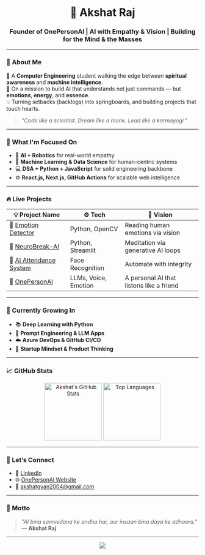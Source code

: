 <h1 align="center">🧠 Akshat Raj</h1>
<h3 align="center">Founder of OnePersonAI | AI with Empathy & Vision | Building for the Mind & the Masses</h3>

---

### 🙏 About Me

🚀 A **Computer Engineering** student walking the edge between **spiritual awareness** and **machine intelligence**.  
🧘 On a mission to build AI that understands not just commands — but **emotions**, **energy**, and **essence**.  
💡 Turning setbacks (backlogs) into springboards, and building projects that touch hearts.

> *"Code like a scientist. Dream like a monk. Lead like a karmayogi."*

---

### 🔭 What I'm Focused On
- 🤖 **AI + Robotics** for real-world empathy
- 🧠 **Machine Learning & Data Science** for human-centric systems
- 💻 **DSA + Python + JavaScript** for solid engineering backbone
- ⚙️ **React.js, Next.js, GitHub Actions** for scalable web intelligence

---

### 🔥 Live Projects

| 💡 Project Name | ⚙️ Tech | 🧘 Vision |
|----------------|----------|------------|
| 🧠 [Emotion Detector](https://github.com/AkshatRaj00/emotion_detector) | Python, OpenCV | Reading human emotions via vision |
| 🧘 [NeuroBreak-AI](https://github.com/AkshatRaj00/Neurobreak-Ai) | Python, Streamlit | Meditation via generative AI loops |
| 📸 [AI Attendance System](https://github.com/AkshatRaj00/AIAttendanceSystem) | Face Recognition | Automate with integrity |
| 🧠 [OnePersonAI](https://github.com/AkshatRaj00/OnePersonAI) | LLMs, Voice, Emotion | A personal AI that listens like a friend |

---

### 🌿 Currently Growing In
- 📚 **Deep Learning with Python**
- 🧠 **Prompt Engineering & LLM Apps**
- ☁️ **Azure DevOps & GitHub CI/CD**
- 🌱 **Startup Mindset & Product Thinking**

---

### 📈 GitHub Stats

<p align="center">
  <img src="https://github-readme-stats.vercel.app/api?username=AkshatRaj00&show_icons=true&theme=radical" alt="Akshat's GitHub Stats" height="150"/>
  <img src="https://github-readme-stats.vercel.app/api/top-langs/?username=AkshatRaj00&layout=compact&theme=radical" alt="Top Languages" height="150"/>
</p>

---

### 🤝 Let’s Connect

- 🔗 [LinkedIn](https://www.linkedin.com/in/akshat-raj-73ba41233)
- 🌐 [OnePersonAI Website](https://onepersonai-website.vercel.app/)
- 📧 akshatgyan2004@gmail.com

---

### 🌟 Motto

> _"AI bina samvedana ke andha hai, aur insaan bina daya ke adhoora."_  
> — **Akshat Raj**

---

<p align="center">
  <img src="https://readme-typing-svg.herokuapp.com?font=Fira+Code&weight=600&pause=1000&color=F7931E&center=true&vCenter=true&width=435&lines=Building+Emotion-Aware+AI...;Bringing+Mindfulness+to+Tech...;Coding+Consciousness+into+Machines..." />
</p>

